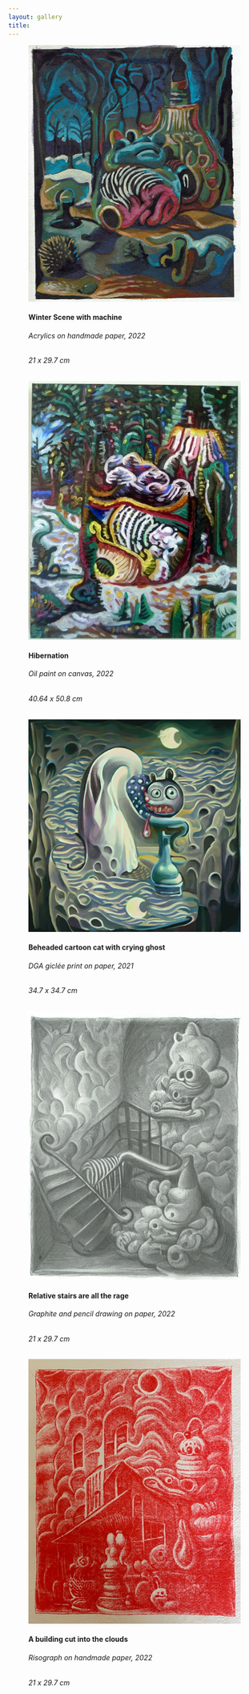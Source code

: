 ```yaml
---
layout: gallery
title: 
---
```



<div id="gallery">
    <div class="grid">
        <figure class="img-container">
              <img src="assets/img/CCI02082022_0001.jpg" alt="Acrylic painting of a winter forest scene" />
              <span class="img-content-hover">
                <h4 class="title">Winter Scene with machine</h4>
                <h6 class="category">Acrylics on handmade paper, 2022</h6>
                <h6 class="category">21 x 29.7 cm</h6>
              </span>
        </figure>
        <figure class="img-container">
              <img src="assets/img/tvjfr1os6tm81.jpg" alt="Sleeping tiger in a Norwegian forest" />
              <span class="img-content-hover">
                <h4 class="title">Hibernation</h4>
                <h6 class="category">Oil paint on canvas, 2022</h6>
                <h6 class="category">40.64 x 50.8 cm</h6>
              </span>
        </figure>
        <figure class="img-container">
              <img src="assets/img/insta_moonriver ghost 1.jpg" alt="Digital graphics of a beheaded cartoon cat with crying ghost" />
              <span class="img-content-hover">
                <h4 class="title">Beheaded cartoon cat with crying ghost</h4>
                <h6 class="category">DGA giclée print on paper, 2021</h6>
                <h6 class="category">34.7 x 34.7 cm</h6>
              </span>
        </figure>
        <figure class="img-container">
              <img src="assets/img/rCCI19082022_0002.jpg" alt="Impossible stairs" />
              <span class="img-content-hover">
                <h4 class="title">Relative stairs are all the rage</h4>
                <h6 class="category">Graphite and pencil drawing on paper, 2022</h6>
                <h6 class="category">21 x 29.7 cm</h6>
              </span>
        </figure>
        <figure class="img-container">
              <img src="assets/img/dWJmIt8s.jpeg" alt="Risograph of a house in the clouds" />
              <span class="img-content-hover">
                <h4 class="title">A building cut into the clouds</h4>
                <h6 class="category">Risograph on handmade paper, 2022</h6>
                <h6 class="category">21 x 29.7 cm</h6>
              </span>
        </figure>
    </div>
</div>